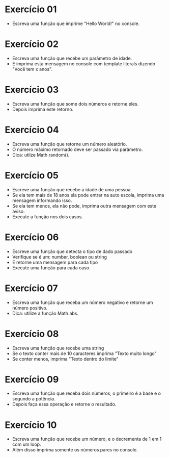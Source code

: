 # Exercício 01

- Escreva uma função que imprime "Hello World!" no console.

# Exercício 02

- Escreva uma função que recebe um parâmetro de idade.
- E imprima esta mensagem no console com template literals dizendo "Você tem x anos".

# Exercício 03

- Escreva uma função que some dois números e retorne eles.
- Depois imprima este retorno.

# Exercício 04

- Escreva uma função que retorne um número aleatório.
- O número máximo retornado deve ser passado via parâmetro.
- Dica: utilze Math.random().

# Exercício 05

- Escreve uma função que recebe a idade de uma pessoa.
- Se ela tem mais de 18 anos ela pode entrar na auto escola, imprima uma mensagem informando isso.
- Se ela tem menos, ela não pode, imprima outra mensagem com este aviso.
- Execute a função nos dois casos.

# Exercício 06

- Escreve uma função que detecta o tipo de dado passado
- Verifique se é um: number, boolean ou string
- E retorne uma mensagem para cada tipo
- Execute uma função para cada caso.

# Exercício 07

- Escreva uma função que receba um número negativo e retorne um número positivo.
- Dica: utilize a função Math.abs.

# Exercício 08

- Escreva uma função que recebe uma string
- Se o texto conter mais de 10 caracteres imprima "Texto muito longo"
- Se conter menos, imprima "Texto dentro do limite"

# Exercício 09

- Escreva uma função que receba dois números, o primeiro é a base e o segundo a potência.
- Depois faça essa operação e retorne o resultado.

# Exercício 10

- Escreva uma função que recebe um número, e o decrementa de 1 em 1 com um loop.
- Além disso imprima somente os números pares no console.